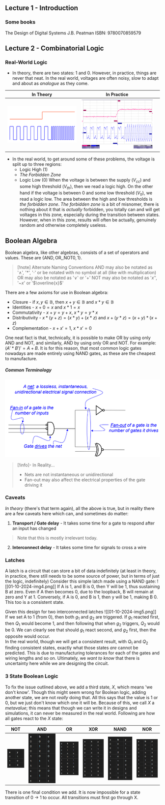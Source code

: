 ## Lecture 1 - Introduction
### Some books
The Design of Digital Systems
J.B. Peatman ISBN: 9780070859579

## Lecture 2 - Combinatorial Logic
### Real-World Logic
- In theory, there are two states: $1$ and $0$. However, in practice, things are never that neat. In the real world, voltages are often noisy, slow to adapt and about as *analogue* as they come.

| In Theory                                  | In Practice                              |     |
| ------------------------------------------ | ---------------------------------------- | --- |
| ![In Theory\|300x210](01-10-2024-img1.png) | ![In Practice\|300](01-10-2024-img2.png) |     |
- In the real world, to get around some of these problems, the voltage is split up to three regions: 
	- Logic High ($1$)
	- *The Forbidden Zone*
	- Logic Low ($0$)
	When the voltage is between the supply ($V_{cc}$) and some high threshold ($V_{th}$), then we read a logic high. On the other hand if the voltage is between 0 and some low threshold ($V_{tl}$), we read a logic low. The area between the high and low thresholds is *the forbidden zone*.
	*The forbidden zone* is a bit of misnomer, there is nothing about it that is *actually* forbidden, you totally can and will get voltages in this zone, especially during the transition between states. However, when in this zone, results will often be actually, genuinely random and otherwise completely useless.
## Boolean Algebra
Boolean algebra, like other algebras, consists of a set of operators and values. These are $\{ \text{AND}, \text{OR},, \text{NOT} 0, 1 \}$.

> [!note] Alternate Naming Conventions
> $\text{AND}$ may also be notated as '$\wedge$', '\*', '$\cdot$' or be notated with no symbol at all (like with multiplication)
> $\text{OR}$  may also be notated as '$\vee$' or '+'
> $\text{NOT}$ may also be notated as '$x'$', '~$x$' or '$\overline{x}$'

There are a few axioms for use in Boolean algebra:
- Closure - if $x, y \in \mathbb{B}$, then $x + y \in \mathbb{B}$ and $x * y \in \mathbb{B}$
- Identities - $x + 0 = x$ and $x * 1 = x$
- Commutativity - $x + y = y + x$, $x * y = y*x$
- Distributivity - $x * (y + z) = (x * y) + (x * z)$ and $x + (y * z) = (x + y) * (x + z)$
- Complementation - $x + x' = 1$, $x * x' = 0$

One neat fact is that, technically, it is possible to make $\text{OR}$ by using only $\text{AND}$ and $\text{NOT}$, and similarly, $\text{AND}$ by using only $\text{OR}$ and $\text{NOT}$. For example: $(A' * B')' = A + B$. It is for this reason, that most common logic gates nowadays are made entirely using NAND gates, as these are the cheapest to manufacture.
##### Common Terminology
![Common Terminology](01-10-2024-img3.png)
> [!info]- In Reality...
> - Nets are not instantaneous or unidirectional
> - Fan-out may also affect the electrical properties of the gate driving it
### Caveats
*In theory* (there's that term again), all the above is true, but in reality there are a few caveats here which can, and sometimes do matter:
1. **Transport / Gate delay** - It takes some time for a gate to respond after an input has changed
> 	Note that this is mostly irrelevant today.
2. **Interconnect delay** - It takes some time for signals to cross a wire
### Latches
A latch is a circuit that can store a bit of data indefinitely (at least in theory, in practice, there still needs to be some source of power, but in terms of just the logic, indefinitely)
Consider this simple latch made using a NAND gate:
![[01-10-2024-img4.png]]
If A is 1, and B is 0, then Y  will be 1, thus sustaining B at zero. Even if A then becomes 0, due to the loopback, B will remain at zero and Y at 1.  Conversely, if A is 0, and B is 1, then y will be 1, making B 0. This too is a consistent state.

Given this design for two interconnected latches
![[01-10-2024-img5.png]]
If we set A to 1 (from 0), then both $g_1$ and $g_2$ are triggered. If $g_1$ reacted first, then $Q_1$ would become 1, and then following that when $g_2$ triggers, $Q_2$ would be 0. We can clearly see that should $g_1$ react second, and $g_2$ first, then the opposite would occur.  
In the real world, though we will get a consistent result, with $Q_1$ and $Q_2$ finding consistent states, exactly what those states *are* cannot be predicted. This is due to manufacturing tolerances for each of the gates and wiring lengths and so on. Ultimately, we *want to know* that there is uncertainty here while we are designing the circuit.
### 3 State Boolean Logic
To fix the issue outlined above, we add a third state, $X$, which means 'we don't know'. Though this might seem wrong for Boolean logic, adding another state, we are not *really* doing that. All this says that the value is 1 or 0, but we just don't know which one it will be. Because of this, we call $X$ a *metavalue*; this means that though we can write it in designs and simulations, it can never be measured in the real world.
Following are how all gates react to the $X$ state:

| $\text{NOT}$                 | $\text{AND}$                   | $\text{OR}$                   | $\text{XOR}$                  | $\text{NAND}$                  | $\text{NOR}$                   |
| ---------------------------- | ------------------------------ | ----------------------------- | ----------------------------- | ------------------------------ | ------------------------------ |
| ![\|67](01-10-2024-img7.png) | ![a\|100](01-10-2024-img6.png) | ![\|100](01-10-2024-img8.png) | ![\|100](01-10-2024-img9.png) | ![\|100](01-10-2024-img10.png) | ![\|100](01-10-2024-img11.png) |
There is one final condition we add. It is now impossible for a state transition of 0 $\rightarrow$ 1 to occur. All transitions must first go through X.